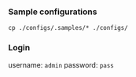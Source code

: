 ### Sample configurations 

	cp ./configs/.samples/* ./configs/



### Login 

username: `admin`
password: `pass`